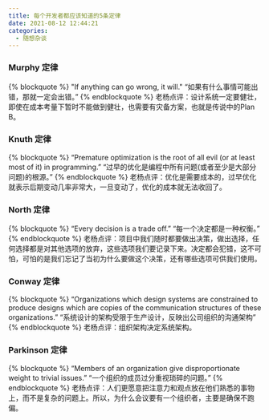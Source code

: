 ```yaml
---
title: 每个开发者都应该知道的5条定律
date: 2021-08-12 12:44:21
categories:
  - 随想杂谈
---
```


### Murphy 定律
{% blockquote %}
"If anything can go wrong, it will."
“如果有什么事情可能出错，那就一定会出错。”
{% endblockquote %}
老杨点评：设计系统一定要健壮，即使在成本考量下暂时不能做到健壮，也需要有灾备方案，也就是传说中的Plan B。

### Knuth 定律
{% blockquote %}
“Premature optimization is the root of all evil (or at least most of it) in programming.”
“过早的优化是编程中所有问题(或者至少是大部分问题)的根源。”
{% endblockquote %}
老杨点评：优化是需要成本的，过早优化就表示后期变动几率非常大，一旦变动了，优化的成本就无法收回了。

### North 定律
{% blockquote %}
“Every decision is a trade off.”
“每一个决定都是一种权衡。”
{% endblockquote %}
老杨点评：项目中我们随时都要做出决策，做出选择，任何选择都是对其他选项的放弃，这些选项我们要记录下来。决定都会犯错，这不可怕，可怕的是我们忘记了当初为什么要做这个决策，还有哪些选项可供我们使用。

### Conway 定律
{% blockquote %}
“Organizations which design systems are constrained to produce designs which are copies of the communication structures of these organizations.”
“系统设计的架构受限于生产设计，反映出公司组织的沟通架构”
{% endblockquote %}
老杨点评：组织架构决定系统架构。

### Parkinson 定律
{% blockquote %}
“Members of an organization give disproportionate weight to trivial issues.”
“一个组织的成员过分重视琐碎的问题。”
{% endblockquote %}
老杨点评：人们更愿意把注意力和观点放在他们熟悉的事物上，而不是复杂的问题上。所以，为什么会议要有一个组织者，主要是确保不跑偏。